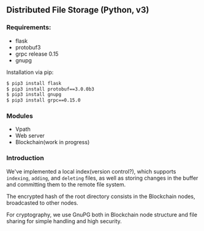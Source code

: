 ## Distributed File Storage (Python, v3)

### Requirements:
 - flask
 - protobuf3
 - grpc release 0.15
 - gnupg

Installation via pip:
```bash
$ pip3 install flask
$ pip3 install protobuf==3.0.0b3
$ pip3 install gnupg
$ pip3 install grpc==0.15.0
```

### Modules
 - Vpath
 - Web server
 - Blockchain(work in progress)

### Introduction

We've implemented a local index(version control?), which supports `indexing`, `adding`, and `deleting` files, as well as storing changes in the buffer and committing them to the remote file system.

The encrypted hash of the root directory consists in the Blockchain nodes, broadcasted to other nodes.

For cryptography, we use GnuPG both in Blockchain node structure and file sharing for simple handling and high security.
